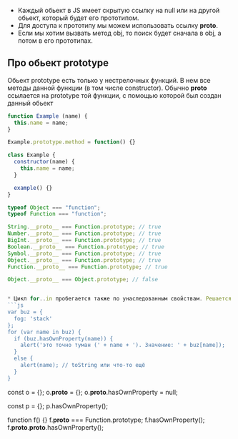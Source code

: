 * Каждый обьект в JS имеет скрытую ссылку на null или на другой обьект, который будет его прототипом.
* Для доступа к прототипу мы можем использовать ссылку __proto__.
* Если мы хотим вызвать метод obj, то поиск будет сначала в obj, а потом в его прототипах.

## Про обьект prototype
Обьект prototype есть только у нестрелочных функций. В нем все методы данной функции (в том числе constructor).
Обычно __proto__ ссылается на prototype той функции, с помощью которой был создан данный обьект
```js
function Example (name) {
  this.name = name;
}

Example.prototype.method = function() {}
```

```js
class Example {
  constructor(name) {
    this.name = name;
  }

  example() {}
}
```

```js
typeof Object === "function";
typeof Function === "function";

String.__proto__ === Function.prototype; // true
Number.__proto__ === Function.prototype; // true
BigInt.__proto__ === Function.prototype; // true
Boolean.__proto__ === Function.prototype; // true
Symbol.__proto__ === Function.prototype; // true
Object.__proto__ === Function.prototype; // true
Function.__proto__ === Function.prototype; // true

Object.__proto__ === Object.prototype; // false


* Цикл for..in пробегается также по унаследованным свойствам. Решается эта проблема так:
```js
var buz = {
  fog: 'stack'
};
for (var name in buz) {
  if (buz.hasOwnProperty(name)) {
    alert('это точно туман (' + name + '). Значение: ' + buz[name]);
  }
  else {
    alert(name); // toString или что-то ещё
  }
}
```

const o = {};
o.__proto__ = {};
o.__proto__.hasOwnProperty = null;

const p = {};
p.hasOwnProperty();

function f() {}
f.__proto__ === Function.prototype;
f.hasOwnProperty();
f.__proto__.__proto__.hasOwnProperty();
```
